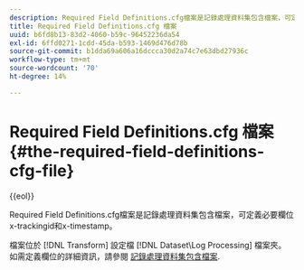 ```yaml
---
description: Required Field Definitions.cfg檔案是記錄處理資料集包含檔案，可定義必要欄位x-trackingid和x-timestamp。
title: Required Field Definitions.cfg 檔案
uuid: b6fd8b13-83d2-4060-b59c-96452236da54
exl-id: 6ffd0271-1cdd-45da-b593-1469d476d78b
source-git-commit: b1dda69a606a16dccca30d2a74c7e63dbd27936c
workflow-type: tm+mt
source-wordcount: '70'
ht-degree: 14%

---
```


# Required Field Definitions.cfg 檔案{#the-required-field-definitions-cfg-file}

{{eol}}

Required Field Definitions.cfg檔案是記錄處理資料集包含檔案，可定義必要欄位x-trackingid和x-timestamp。

檔案位於 [!DNL Transform] 設定檔 [!DNL Dataset\Log Processing] 檔案夾。 如需定義欄位的詳細資訊，請參閱 [記錄處理資料集包含檔案](../../../../home/c-dataset-const-proc/c-dataset-inc-files/c-types-dataset-inc-files/c-log-proc-dataset-inc-files/c-log-proc-dataset-inc-files.md#concept-999475a22519432e98844622ca95b6ab).
